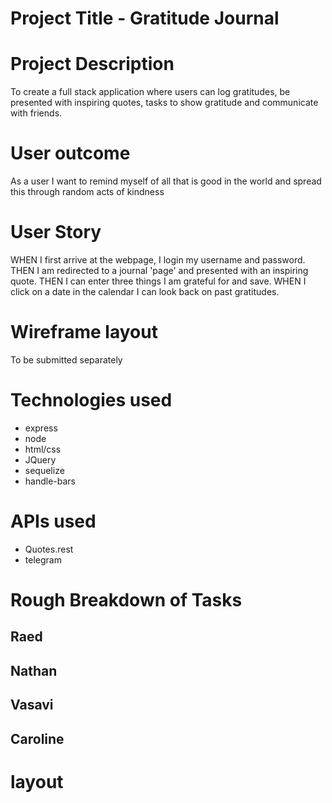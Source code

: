 # Project Title - Gratitude Journal

# Project Description 
To create a full stack application where users can log gratitudes, be presented with inspiring quotes, tasks to show gratitude and communicate with friends.

# User outcome
As a user I want to remind myself of all that is good in the world and spread this through random acts of kindness

# User Story 

WHEN I first arrive at the webpage, I login my username and password.
THEN I am redirected to a journal 'page' and presented with an inspiring quote.
THEN I can enter three things I am grateful for and save.
WHEN I click on a date in the calendar I can look back on past gratitudes.

# Wireframe layout 

To be submitted separately

# Technologies used 
- express
- node
- html/css
- JQuery
- sequelize
- handle-bars

# APIs used 
- Quotes.rest
- telegram

# Rough Breakdown of Tasks 

## Raed
## Nathan
## Vasavi
## Caroline

# layout 
